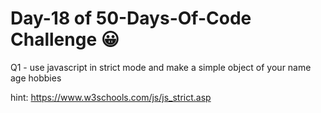 # Day-18 of 50-Days-Of-Code Challenge 😀
 Q1 - use javascript in strict mode and make a simple object of your name age hobbies

 hint:
https://www.w3schools.com/js/js_strict.asp





 

